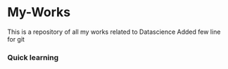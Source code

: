 # My-Works
This is a repository of all my works related to Datascience 
Added few line for git 

### Quick learning 
